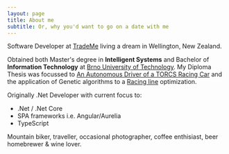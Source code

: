 ```yaml
---
layout: page
title: About me
subtitle: Or, why you'd want to go on a date with me
---
```

 
[//]: <> (Work)
<i class="fa fa-briefcase fa-lg" aria-hidden="true"></i>

Software Developer at [TradeMe](http://www.trademe.co.nz/About-trade-me/) living a dream in Wellington, New Zealand. 

[//]: <> (Study)
<i class="fa fa-graduation-cap fa-lg" aria-hidden="true"></i>

Obtained both Master's degree in **Intelligent Systems** and Bachelor of **Information Technology** at [Brno University of Technology](http://www.fit.vutbr.cz/). My Diploma Thesis was focussed to [An Autonomous Driver of a TORCS Racing Car](http://www.fit.vutbr.cz/study/DP/DP.php?id=11855&file=t) and the application of Genetic algorithms to a [Racing line](https://en.wikipedia.org/wiki/Racing_line) optimization.

[//]: <> (Code)
<i class="fa fa-code fa-lg" aria-hidden="true"></i>

Originally .Net Developer with current focus to:
- .Net / .Net Core
- SPA frameworks i.e. Angular/Aurelia
- TypeScript

[//]: <> (Interests)
<i class="fa fa-heart fa-lg" aria-hidden="true"></i>

Mountain biker, traveller, occasional photographer, coffee enthisiast, beer homebrewer & wine lover.